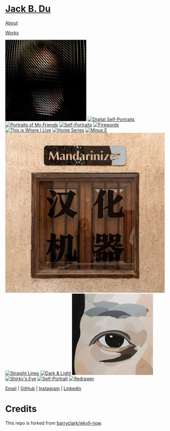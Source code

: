 # [Jack B. Du](https://jackbdu.com)

[About](https://jackbdu.com/about)

[Works](https://jackbdu.com/works)

[![Virtual Mirrors](/media/works/virtual-mirrors/thumb.jpg)](https://jackbdu.com/works/virtual-mirrors)
[![Digital Self-Portraits](/media/works/digital-self-portraits/thumb.jpg)](https://jackbdu.com/works/digital-self-portraits)
[![Portraits of My Friends](/media/works/portraits-of-my-friends/thumb.jpg)](https://jackbdu.com/works/portraits-of-my-friends)
[![Self-Portraits](/media/works/self-portraits/thumb.jpg)](https://jackbdu.com/works/self-portraits)
[![Firewords](/media/works/firewords/thumb.jpg)](https://jackbdu.com/works/firewords)
[![This is Where I Live](/media/works/this-is-where-i-live/thumb.jpg)](https://jackbdu.com/works/this-is-where-i-live)
[![Home Series](/media/works/home-series/thumb.jpg)](https://jackbdu.com/works/home-series)
[![Minus E](/media/works/minus-e/thumb.jpg)](https://jackbdu.com/works/minus-e)
[![Mandarinizer](/media/works/mandarinizer/thumb.jpg)](https://jackbdu.com/works/mandarinizer)
[![Straight Lines](/media/works/straight-lines/thumb.jpg)](https://jackbdu.com/works/straight-lines)
[![Dark & Light](/media/works/dark-and-light/thumb.jpg)](https://jackbdu.com/works/dark-and-light)
[![Acrylic Paintings](/media/works/acrylic-paintings/thumb.jpg)](https://jackbdu.com/works/acrylic-paintings)
[![Shirky's Eye](/media/works/shirkys-eye/thumb.jpg)](https://jackbdu.com/works/shirkys-eye)
[![Self-Portrait](/media/works/self-portrait/thumb.jpg)](https://jackbdu.com/works/self-portrait)
[![Redrawer](/media/works/redrawer/thumb.jpg)](https://jackbdu.com/works/redrawer)

[Email](mailto:hi@jackbdu.com) \| [GitHub](https://github.com/jackbdu) \| [Instagram](https://instagram.com/jackbdu) \| [LinkedIn](https://www.linkedin.com/in/jackbdu)

# Credits

This repo is forked from [barryclark/jekyll-now](https://github.com/barryclark/jekyll-now).
